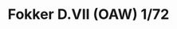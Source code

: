 ---
title: "Fokker D.VII (OAW) 1/72"
price: 1400.00 
desc: "LIMITED EDITIONPROFIPACK, Fokker D.VII (OAW) 1/72, razmera: 1/72"
img_path: "70131.jpg"
brand: AMMO
available: true
special_offer: false
soon: false
cat: "Plasticne-Makete"
subcat: "PM-EDUARD"
subsubcat: ""
---
